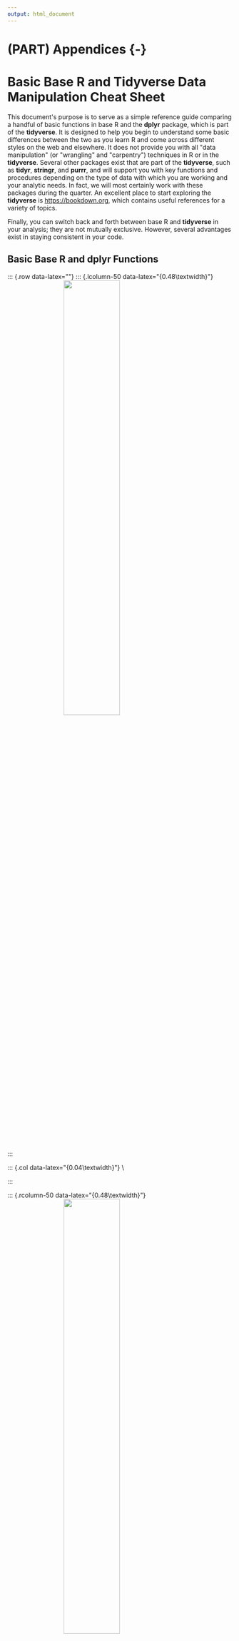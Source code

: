 ```yaml
---
output: html_document
---
```


# (PART) Appendices {-}

# Basic Base R and Tidyverse Data Manipulation Cheat Sheet

This document's purpose is to serve as a simple reference guide comparing a handful of basic functions in base R and the **dplyr** package, which is part of the **tidyverse**. It is designed to help you begin to understand some basic differences between the two as you learn R and come across different styles on the web and elsewhere. It does not provide you with all "data manipulation" (or "wrangling" and "carpentry") techniques in R or in the **tidyverse**. Several other packages exist that are part of the **tidyverse**, such as **tidyr**, **stringr**, and **purrr**, and will support you with key functions and procedures depending on the type of data with which you are working and your analytic needs. In fact, we will most certainly work with these packages during the quarter. An excellent place to start exploring the **tidyverse** is <https://bookdown.org>, which contains useful references for a variety of topics.

Finally, you can switch back and forth between base R and **tidyverse** in your analysis; they are not mutually exclusive. However, several advantages exist in staying consistent in your code.

## Basic Base R and **dplyr** Functions

::: {.row data-latex=""}
::: {.lcolumn-50 data-latex="{0.48\textwidth}"}
<img src="imgs/Rlogo.png" width="50%" angle=0 style="display: block; margin: auto;" />
:::

::: {.col data-latex="{0.04\textwidth}"}
\ 
<!-- an empty Div (with a white space), serving as
a column separator for tex -->
:::


::: {.rcolumn-50 data-latex="{0.48\textwidth}"}
<img src="imgs/04-dplyr-logo.png" width="50%" angle=0 style="display: block; margin: auto;" />
:::
:::


### Installation

The first step is to make sure that you have installed and loaded the necessary packages.

::: {.row data-latex=""}
::: {.lcolumn-50 data-latex="{0.48\textwidth}"}

```r
# No installation required
```
:::

::: {.col data-latex="{0.04\textwidth}"}
\ 
<!-- an empty Div (with a white space), serving as
a column separator for tex -->
:::

::: {.rcolumn-50 data-latex="{0.48\textwidth}"}

```r
install.packages("tidyverse")

# Alternatively, only install dplyr and readr
install.packages("dplyr")
install.packages("readr")
```
:::
:::

### Loading

You can either install and load **tidyverse**, or you can load specific packages within it, such as **dplyr**. Though it is not required for this demonstration, we will use `::` to call **dplyr** before using one of its functions, in part, because some packages have the same name for different functions and we think this is a useful practice when using multiple packages during an analysis, which will be the case most of time.


::: {.row data-latex=""}
::: {.lcolumn-50 data-latex="{0.48\textwidth}"}

```r
# No loading required.
```
:::

::: {.col data-latex="{0.04\textwidth}"}
\ 
<!-- an empty Div (with a white space), serving as
a column separator for tex -->
:::

::: {.rcolumn-50 data-latex="{0.48\textwidth}"}

```r
# You may load the whole tidyverse
library(tidyverse)

# Alternatively load packages from the tidyverse
library(dplyr)
library(readr)
```
:::
:::


::: {.infobox data-latex=""}
The **tidyverse** often utilizes "piping" (`%>%`) to execute an action. You can think of the `%>%` as saying "and then" followed by a function or action. The use of this operator is not required, but we will use it here.

For example, you can think of a data frame object as a noun in a sentence, and the functions as verbs. Compare the following two morning routines to see the advantages of using `%>%`to write programming instructions:

::: {.row data-latex=""}

::: {.lcolumn-50 data-latex="{0.48\textwidth}"}

```r
go_work(get_ready(eat(wake_up(you))))
```
:::

::: {.col data-latex="{0.04\textwidth}"}
\ 
<!-- an empty Div (with a white space), serving as
a column separator for tex -->
:::

::: {.rcolumn-50 data-latex="{0.48\textwidth}"}

```r
you %>% # 'and then...'
  wake_up() %>% # 'and then...'
  eat() %>% # 'and then...'
  get_ready() %>% # 'and then...'
  go_work() # 'and then...'
```
:::

:::

Which "sentence" makes more sense in understanding the sequence of events? Some prefer the syntax on the right as it improves readability. 

:::

### Import and View Data

Go ahead and load the data set for this walk through, which is a Twitter data set pulled from Twitter's open API that focuses on the Popular Mobilization Forces (PMF) in Iraq.

::: {.row data-latex=""}
::: {.lcolumn-50 data-latex="{0.48\textwidth}"}
Some people feel more comfortable using base R functions to import data with `read.csv()`.


```r
df <- read.csv("data/twitter_pmf.csv",
               header = TRUE) 
```

Here are some simple functions to view your data.


```r
# Get the dimensions of a data frame.
dim(df)  

# Print column names in your data set.
colnames(df)

# Print a few rows of your data set.
head(df) # Top rows
tail(df) # Bottom rows

# Get an object summary
summary(df)

# Observe your data set in a separate window.
View(df) 
```
:::

::: {.col data-latex="{0.04\textwidth}"}
\ 
<!-- an empty Div (with a white space), serving as
a column separator for tex -->
:::

::: {.rcolumn-50 data-latex="{0.48\textwidth}"}
To import csv files using the tidy framework, use the **readr** package's `read_csv()` function.


```r
tb <- readr::read_csv("data/twitter_pmf.csv",
                      col_names = TRUE) 
```

Inspect you data with `glimpse()` and others.


```r
# View the data in the console.
tb %>% 
  dplyr::glimpse()

# Describe dimensions.
tb %>% 
  dplyr::dim_desc()

# Use base R descriptive functions.
tb %>%
  head()
tb %>% 
  colnames()
tb %>% 
  summary()
```
:::
:::

::: {.infobox data-latex=""}
Note that in this cheat sheet we are not assigning the output from each operation into a new object. If the printed output in the console is not enough to compare the differences between the base R and tidy grammar, you may want to assign the output to new objects and inspect it in the viewer like so:

::: {.row data-latex=""}

::: {.lcolumn-50 data-latex="{0.48\textwidth}"}

```r
my_df_head <- head(df)

View(my_df_head)
```
:::

::: {.col data-latex="{0.04\textwidth}"}
\ 
<!-- an empty Div (with a white space), serving as
a column separator for tex -->
:::

::: {.rcolumn-50 data-latex="{0.48\textwidth}"}

```r
tb %>%
  head() %>%
  View()
```
:::

:::

:::

### Extracting Variables/Columns

::: {.row data-latex=""}
::: {.lcolumn-50 data-latex="{0.48\textwidth}"}
Extracting variables in base R uses the `[` accessor in combination with `c()` to extract the desired columns. Note the quotation marks around each variable.


```r
df[, c("screen_name",
       "retweet_count",
       "location", "followers_count")]
```

You can extract by column index in base R. The numbers indicate the column numbers (e.g., `screen_name` is column 4 in our data).


```r
# Combine indexes with c()
df[, c(4, 14, 74, 78)]
```
:::

::: {.col data-latex="{0.04\textwidth}"}
\ 
<!-- an empty Div (with a white space), serving as
a column separator for tex -->
:::

::: {.rcolumn-50 data-latex="{0.48\textwidth}"}
Use **dplyr's** `select()` function to extract a handful of columns of interest. Note that variable names are unquoted and separated by commas.


```r
tb %>%
  dplyr::select(screen_name,  retweet_count, 
         location, followers_count)
```

You can use a column index as well. Note you can just declare the column indexes inside the `select()` function.


```r
tb %>%
  dplyr::select(4, 14, 74, 78)
```
:::
:::

### Creating Filters/Extracting Rows

Here we will create a filter for all tweets that have been retweeted 10 or more times.

::: {.row data-latex=""}
::: {.lcolumn-50 data-latex="{0.48\textwidth}"}
Filtering in base R requires the `[` accessor.


```r
# The $ accessor to gets the vector.
df[df$retweet_count >= 10, ]
```

Additionally, the `subset()` function produces the same results.


```r
subset(df, retweet_count >= 10)
```
:::

::: {.col data-latex="{0.04\textwidth}"}
\ 
<!-- an empty Div (with a white space), serving as
a column separator for tex -->
:::

::: {.rcolumn-50 data-latex="{0.48\textwidth}"}

Create filters using the `filter()` function.


```r
tb %>%
  dplyr::filter(retweet_count >= 10)
```
:::
:::

You may use multiple filtering criteria by chaining the arguments with the `|` (or) and `&` (and) operators. For instance, add a second filter to return only tweets from the account "warmediateam".

::: {.row data-latex=""}
::: {.lcolumn-50 data-latex="{0.48\textwidth}"}

```r
subset(df, 
       retweet_count >= 10 &
       screen_name == "warmediateam")
```
:::

::: {.col data-latex="{0.04\textwidth}"}
\ 
<!-- an empty Div (with a white space), serving as
a column separator for tex -->
:::

::: {.rcolumn-50 data-latex="{0.48\textwidth}"}

```r
tb %>%
  dplyr::filter(retweet_count >= 10 &
           screen_name == "warmediateam")
```
:::
:::

For a much clearer print out, combine the filtering techniques with the variable selection methods:

::: {.row data-latex=""}
::: {.lcolumn-50 data-latex="{0.48\textwidth}"}

```r
# Pass limited data frame to subset().
subset(df[, c(4, 14, 74, 78)], 
       retweet_count >= 10 &
       screen_name == "warmediateam")
```
:::

::: {.col data-latex="{0.04\textwidth}"}
\ 
<!-- an empty Div (with a white space), serving as
a column separator for tex -->
:::

::: {.rcolumn-50 data-latex="{0.48\textwidth}"}

```r
tb %>%
  dplyr::filter(retweet_count >= 10 &
           screen_name == "warmediateam") %>%
  dplyr::select(4, 14, 74, 78)
```
:::
:::

### Arrange Rows

Here we will arrange that data frame alphabetically by `screen_name`.

::: {.row data-latex=""}
::: {.lcolumn-50 data-latex="{0.48\textwidth}"}
Arranging in base R requires the `[` accessor and the `order()` function.


```r
# Use of the $ accessor to order a variable.
df[order(df$screen_name), ]
```
:::

::: {.col data-latex="{0.04\textwidth}"}
\ 
<!-- an empty Div (with a white space), serving as
a column separator for tex -->
:::

::: {.rcolumn-50 data-latex="{0.48\textwidth}"}
In **dplyr** use the `arrange()` function to sort in ascending order.


```r
tb %>%
  dplyr::arrange(screen_name)
```
:::
:::

You may reverse the order of the variables arranged.

::: {.row data-latex=""}
::: {.lcolumn-50 data-latex="{0.48\textwidth}"}
Set the `decreasing` argument to `TRUE`.

```r
df[order(df$screen_name,
         decreasing = TRUE), ]
```
:::

::: {.col data-latex="{0.04\textwidth}"}
\ 
<!-- an empty Div (with a white space), serving as
a column separator for tex -->
:::

::: {.rcolumn-50 data-latex="{0.48\textwidth}"}
Include the `desc()` helper function.

```r
tb %>%
  dplyr::arrange(desc(screen_name))
```
:::
:::

For a much clearer print out, combine the arranging techniques with the variable selection methods:

::: {.row data-latex=""}
::: {.lcolumn-50 data-latex="{0.48\textwidth}"}

```r
df[order(df$screen_name), 
   # Select 4th and 14th column.
   c(4, 14)]
```
:::

::: {.col data-latex="{0.04\textwidth}"}
\ 
<!-- an empty Div (with a white space), serving as
a column separator for tex -->
:::

::: {.rcolumn-50 data-latex="{0.48\textwidth}"}

```r
tb %>%
  dplyr::arrange(screen_name) %>%
  dplyr::select(4, 14)
```
:::
:::

### Making a New Column/Variable

The new variable we will create here, `retweet_success`, is for demonstration purposes. The variable will be generated by dividing the `retweet_count` by the `followers_count`.

::: {.row data-latex=""}
::: {.lcolumn-50 data-latex="{0.48\textwidth}"}
In base R, creating a new column requires using the `$` accessor.


```r
# Assign the new variable into a data frame
df$retweet_success <- df$retweet_count/
  df$followers_count
```
:::

::: {.col data-latex="{0.04\textwidth}"}
\ 
<!-- an empty Div (with a white space), serving as
a column separator for tex -->
:::

::: {.rcolumn-50 data-latex="{0.48\textwidth}"}
To create a column in **dplyr** use the `mutate()` function.


```r
tb %>%
  dplyr::mutate(retweet_success = retweet_count/
                  followers_count)
```
:::
:::

Once again, you may want to combine functions to get a clearer print out. Here, we will combine how to create and arrange a new variable, and select a handful of columns.

::: {.row data-latex=""}
::: {.lcolumn-50 data-latex="{0.48\textwidth}"}

```r
df$retweet_success <- df$retweet_count/
  df$followers_count

df[order(df$retweet_success, decreasing = TRUE),
   c("screen_name", "retweet_success")]
```
:::

::: {.col data-latex="{0.04\textwidth}"}
\ 
<!-- an empty Div (with a white space), serving as
a column separator for tex -->
:::

::: {.rcolumn-50 data-latex="{0.48\textwidth}"}

```r
tb %>%
  dplyr::mutate(retweet_success = retweet_count/
                  followers_count) %>%
  dplyr::arrange(desc(retweet_success)) %>%
  dplyr::select(screen_name, retweet_success)
```
:::
:::

### Rename Variables

Let’s now explore how to rename variables. Begin by taking a look at the column names, a straightforward way of doing so is using the base R’s `colnames()` function.

::: {.row data-latex=""}
::: {.lcolumn-50 data-latex="{0.48\textwidth}"}

```r
colnames(df)
```
:::

::: {.col data-latex="{0.04\textwidth}"}
\ 
<!-- an empty Div (with a white space), serving as
a column separator for tex -->
:::

::: {.rcolumn-50 data-latex="{0.48\textwidth}"}

```r
tb %>% colnames()
```
:::
:::

Now we will select several columns, and then rename them.

::: {.row data-latex=""}
::: {.lcolumn-50 data-latex="{0.48\textwidth}"}

```r
names(df)[names(df) == "screen_name"] <- "Screen_Name"

names(df)[names(df) == "retweet_count"] <- "N_Retweets"

df[, c("Screen_Name","N_Retweets")]
```
:::

::: {.col data-latex="{0.04\textwidth}"}
\ 
<!-- an empty Div (with a white space), serving as
a column separator for tex -->
:::

::: {.rcolumn-50 data-latex="{0.48\textwidth}"}

```r
tb %>% 
  dplyr::select(screen_name, 
                retweet_count) %>%
  dplyr::rename(Screen_Name = screen_name,
                N_Retweets = retweet_count)
```
:::
:::

### Summarizing

Summary statistics are really useful in describing your data. This can be done both in base R and in **dplyr**. Here we will explore how to execute simple summaries first; then, we will move on to calculate group summaries.

#### Simple Summary

::: {.row data-latex=""}
::: {.lcolumn-50 data-latex="{0.48\textwidth}"}
To summarize in base R, you will need generic functions to calculate these statistics. For example, `mean()`, `median()`, `sum()`, etc.


```r
# Create a data frame with the summary.
data.frame(rt_avg = mean(df$retweet_count))
```
:::

::: {.col data-latex="{0.04\textwidth}"}
\ 
<!-- an empty Div (with a white space), serving as
a column separator for tex -->
:::

::: {.rcolumn-50 data-latex="{0.48\textwidth}"}
To summarize data in **dplyr**, use the `summarize()` function to compute a requested summary (e.g., `mean()`, `median()`, `n()`, etc.).


```r
tb %>%
  dplyr::summarize(rt_avg = mean(retweet_count))
```
:::
:::

#### Group Summary

Summarizing can be expanded by computing the statistics by groups. For instance, here we will get the retweet count of each individual; thus, the group would be each `screen_name`
.

::: {.row data-latex=""}
::: {.lcolumn-50 data-latex="{0.48\textwidth}"}
Use the `aggregate()` function to slip the data into subsets and then proceed to compute summary statistics for each.


```r
aggregate(x = df$retweet_count,
          by = list(screen_name = df$screen_name),
          FUN = mean)
```
:::

::: {.col data-latex="{0.04\textwidth}"}
\ 
<!-- an empty Div (with a white space), serving as
a column separator for tex -->
:::

::: {.rcolumn-50 data-latex="{0.48\textwidth}"}
Group a data frame with `group_by()` and perform group operations by adding the `summarize()` function.


```r
tb %>%
  dplyr::group_by(screen_name) %>%
  dplyr::summarize(rt_avg = mean(retweet_count))
```
:::
:::

Once again, you may want to combine some functions to make your output more legible.

::: {.row data-latex=""}
::: {.lcolumn-50 data-latex="{0.48\textwidth}"}

```r
out <- aggregate(x = df$retweet_count,
                 by = list(screen_name=df$screen_name),
                 FUN = mean)
out[order(out$x, decreasing = TRUE), ]
```
:::

::: {.col data-latex="{0.04\textwidth}"}
\ 
<!-- an empty Div (with a white space), serving as
a column separator for tex -->
:::

::: {.rcolumn-50 data-latex="{0.48\textwidth}"}

```r
tb %>%
  dplyr::group_by(screen_name) %>%
  dplyr::summarize(rt_avg = mean(retweet_count)) %>%
  arrange(desc(rt_avg))
```
:::
:::

### Combining Data

Up to this point, we have only covered single table functions. However, when data arrives in many pieces you may need to combine these to complete your analysis. 

Here we will bring a second data set, which contains social network analysis metrics for each user account listed in the initial data set.

Once again, you can read the new data set with base R or **readr**.

::: {.row data-latex=""}
::: {.lcolumn-50 data-latex="{0.48\textwidth}"}

```r
sna_df <- read.csv("data/SNA_Stats.csv")
```
:::

::: {.col data-latex="{0.04\textwidth}"}
\ 
<!-- an empty Div (with a white space), serving as
a column separator for tex -->
:::

::: {.rcolumn-50 data-latex="{0.48\textwidth}"}

```r
sna_tb <- readr::read_csv("data/SNA_Stats.csv")
```
:::
:::

Inspect both data sets:

::: {.row data-latex=""}
::: {.lcolumn-50 data-latex="{0.48\textwidth}"}

```r
head(sna_df)
dim(sna_df)
```
:::

::: {.col data-latex="{0.04\textwidth}"}
\ 
<!-- an empty Div (with a white space), serving as
a column separator for tex -->
:::

::: {.rcolumn-50 data-latex="{0.48\textwidth}"}

```r
sna_tb %>% head()
sna_tb %>% dplyr::dim_desc()
```
:::
:::


::: {.infobox data-latex=""}
In order to connect the tables, a pair of variables called *keys* are required. One way to identify keys, is to seek for identically named variables in both data sets. This may not always be viable if the keys are named differently in each data set.

Matching data frame names can be accomplished as follows:

::: {.row data-latex=""}

::: {.lcolumn-50 data-latex="{0.48\textwidth}"}

```r
intersect(names(df), names(sna_df))
```
:::

::: {.col data-latex="{0.04\textwidth}"}
\ 
<!-- an empty Div (with a white space), serving as
a column separator for tex -->
:::

::: {.rcolumn-50 data-latex="{0.48\textwidth}"}

```r
names(tb) %>% dplyr::intersect(names(sna_df))
```
:::

:::

:::

#### Left Join

What you see below is a join that retains all rows from the first table.

::: {.row data-latex=""}
::: {.lcolumn-50 data-latex="{0.48\textwidth}"}
Use `merge()` to join. Note that `all.x = TRUE` tells R to keep all observations from the first table.


```r
merge(df, sna_df, by = "screen_name",
      all.x = TRUE)
```
:::

::: {.col data-latex="{0.04\textwidth}"}
\ 
<!-- an empty Div (with a white space), serving as
a column separator for tex -->
:::

::: {.rcolumn-50 data-latex="{0.48\textwidth}"}
The `left_join()` function retains all rows from the `tb` data frame, while adding data from `sna_tb`.


```r
tb %>%
  dplyr::left_join(sna_tb, by = "screen_name")
```
:::
:::

#### Right Join

A right join retains all rows from the second table.

::: {.row data-latex=""}
::: {.lcolumn-50 data-latex="{0.48\textwidth}"}
Use `merge()` to join. Note that `all.y = TRUE` tells R to keep all observations from the second table.


```r
merge(df, sna_df, by = "screen_name",
      all.y = TRUE)
```
:::

::: {.col data-latex="{0.04\textwidth}"}
\ 
<!-- an empty Div (with a white space), serving as
a column separator for tex -->
:::

::: {.rcolumn-50 data-latex="{0.48\textwidth}"}
The `right_join()` function retains all rows from the `sna_tb` data frame, while adding data from `tb`.


```r
tb %>%
  dplyr::right_join(sna_tb, by = "screen_name")
```
:::
:::

#### Inner Join

An inner join retain rows with matches in both tables. `SNA_Stats.csv`, for example, may not include isolates so we would expect fewer results after comparing dimensions. 

::: {.row data-latex=""}
::: {.lcolumn-50 data-latex="{0.48\textwidth}"}
Use the `merge()` function to inner join.


```r
merge(df, sna_df,
      by = "screen_name")
```
:::

::: {.col data-latex="{0.04\textwidth}"}
\ 
<!-- an empty Div (with a white space), serving as
a column separator for tex -->
:::

::: {.rcolumn-50 data-latex="{0.48\textwidth}"}
`inner_join()` merges based on `screen_name`.


```r
tb %>%
  dplyr::inner_join(sna_tb, by = "screen_name")
```
:::
:::

#### Full Join

A full join retains all rows in both data sets, regardless of matches.

::: {.row data-latex=""}
::: {.lcolumn-50 data-latex="{0.48\textwidth}"}
Use the `merge()` function to full join. Note the `all = TRUE` argument.


```r
merge(df, sna_df, by = "screen_name",
      all = TRUE)
```
:::

::: {.col data-latex="{0.04\textwidth}"}
\ 
<!-- an empty Div (with a white space), serving as
a column separator for tex -->
:::

::: {.rcolumn-50 data-latex="{0.48\textwidth}"}
The `full_join()` function will merge based on shared `screen_name`.


```r
tb %>%
  dplyr::full_join(sna_tb, by = "screen_name")
```
:::
:::


### Piping Multiple Variables

As you can see, the `%>%` operator is a great way to execute multiple actions in a few lines of code. This last example is meant to show how much can be done by chaining multiple functions with `%>%`. For example, say we wanted to identify the most retweeted users in our original data set. To do so, we will have to group rows by `screen_name` using `group_by()`, then add the number of retweets per account, `filter()` by the average number of retweets (n = 245), `arrange()` the total, and finally rename the variables. 


```r
tb %>%
  dplyr::group_by(screen_name) %>%
  dplyr::summarise(retweet_total = sum(retweet_count)) %>%
  dplyr::filter(retweet_count_total >= 245) %>%
  dplyr::arrange(desc(retweet_count_total)) %>%
  dplyr::rename(Screen_Name = screen_name,
                N_Retweets = retweet_count_total)
```

We can clean up the output to only present the top accounts by adding **dplyr**’s `top_n()` function. 


```r
tb %>%
  dplyr::group_by(screen_name) %>%
  dplyr::summarise(retweet_total = sum(retweet_count)) %>%
  dplyr::filter(retweet_count_total >= 245) %>%
  dplyr::arrange(desc(retweet_count_total)) %>%
  dplyr::rename(Screen_Name = screen_name,
                N_Retweets = retweet_count_total) %>%
  dplyr::top_n(15)
```
